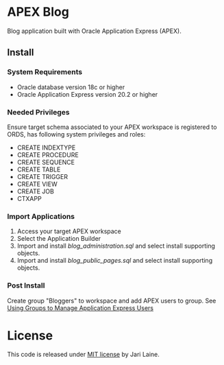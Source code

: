 # APEX Blog

Blog application built with Oracle Application Express (APEX).

## Install

### System Requirements
* Oracle database version 18c or higher
* Oracle Application Express version 20.2 or higher

### Needed Privileges
Ensure target schema associated to your APEX workspace is registered to ORDS, has following system privileges and roles:
* CREATE INDEXTYPE
* CREATE PROCEDURE
* CREATE SEQUENCE
* CREATE TABLE
* CREATE TRIGGER
* CREATE VIEW
* CREATE JOB
* CTXAPP

### Import Applications
1. Access your target APEX workspace
2. Select the Application Builder
3. Import and install *blog_administration.sql* and select install supporting objects.
4. Import and install *blog_public_pages.sql* and select install supporting objects.

### Post Install
Create group "Bloggers" to workspace and add APEX users to group. See [Using Groups to Manage Application Express Users](https://docs.oracle.com/en/database/oracle/application-express/19.2/aeadm/managing-users-in-a-workspace.html#GUID-0FD7B406-8A83-40C0-A3E7-EF19BBDEA5A4)

# License

This code is released under [MIT license](https://github.com/jariolaine/apex-blog/blob/master/LICENSE) by Jari Laine.
